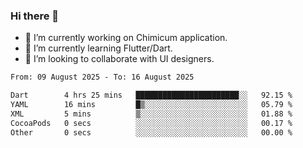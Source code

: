 ### Hi there 👋

<!--
**devcat37/devcat37** is a ✨ _special_ ✨ repository because its `README.md` (this file) appears on your GitHub profile.-->


- 🔭 I’m currently working on Chimicum application.
- 🌱 I’m currently learning Flutter/Dart.
- 👯 I’m looking to collaborate with UI designers.
<!-- - 🤔 I’m looking for help with ... -->

<!--START_SECTION:waka-->

```txt
From: 09 August 2025 - To: 16 August 2025

Dart        4 hrs 25 mins   ███████████████████████░░   92.15 %
YAML        16 mins         █▒░░░░░░░░░░░░░░░░░░░░░░░   05.79 %
XML         5 mins          ▒░░░░░░░░░░░░░░░░░░░░░░░░   01.88 %
CocoaPods   0 secs          ░░░░░░░░░░░░░░░░░░░░░░░░░   00.17 %
Other       0 secs          ░░░░░░░░░░░░░░░░░░░░░░░░░   00.00 %
```

<!--END_SECTION:waka-->
